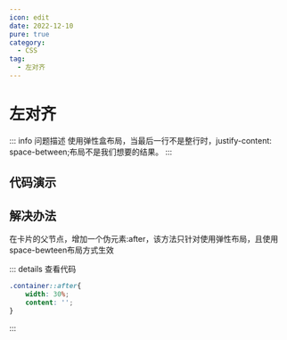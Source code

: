 ```yaml
---
icon: edit
date: 2022-12-10
pure: true
category:
  - CSS
tag:
  - 左对齐
---
```


# 左对齐
::: info 问题描述
使用弹性盒布局，当最后一行不是整行时，justify-content: space-between;布局不是我们想要的结果。
:::

## 代码演示

<flexBewteen/>

## 解决办法


在卡片的父节点，增加一个伪元素:after，该方法只针对使用弹性布局，且使用space-bewteen布局方式生效  



::: details 查看代码
```css
.container::after{
    width: 30%;
    content: '';
}
```
:::
